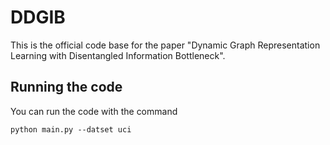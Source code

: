 # DDGIB

This is the official code base for the paper "Dynamic Graph Representation Learning with Disentangled Information Bottleneck".

## Running the code
You can run the code with the command 
```
python main.py --datset uci 
```